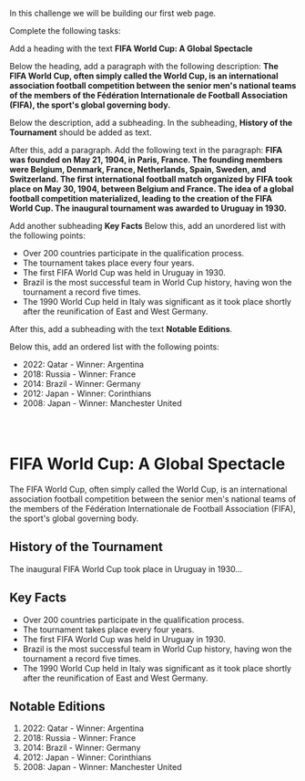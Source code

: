 In this challenge we will be building
our first web page.

Complete the following tasks:

Add a heading with the text
**FIFA World Cup: A Global Spectacle**

Below the heading, add a paragraph
with the following description:
**The FIFA World Cup, often simply called the World Cup, 
is an international association football competition 
between the senior men's national teams of the members 
of the Fédération Internationale de Football 
Association (FIFA), the sport's global governing body.**

Below the description, add a
subheading. In the subheading, 
**History of the Tournament** should 
be added as text.

After this, add a paragraph. 
Add the following text in the paragraph: **FIFA was founded on May 21, 1904, in Paris, France. The founding members were Belgium, Denmark, France, Netherlands, Spain, Sweden, and Switzerland. The first international football match organized by FIFA took place on May 30, 1904, between Belgium and France. The idea of a global football competition materialized, leading to the creation of the FIFA World Cup. The inaugural tournament was awarded to Uruguay in 1930.**

Add another subheading **Key Facts**
Below this, add an unordered list with
the following points:

- Over 200 countries participate in the qualification process.
- The tournament takes place every four years.
- The first FIFA World Cup was held in Uruguay in 1930.
- Brazil is the most successful team in World Cup history, having won the tournament a record five times.
- The 1990 World Cup held in Italy was significant as it took place shortly after the reunification of East and West Germany.

After this, add a subheading 
with the text **Notable Editions**.

Below this, add an ordered list with
the following points:
- 2022: Qatar - Winner: Argentina
- 2018: Russia - Winner: France
- 2014: Brazil - Winner: Germany
- 2012: Japan - Winner: Corinthians
- 2008: Japan - Winner: Manchester United

<codeblock language="html" type="exercise" testMode="fixedInput" showSolution="false">
<code>
<!-- Write code below this line -->
</code>
<solution>
<!-- Write code below this line -->

<h1>FIFA World Cup: A Global Spectacle</h1>

<p>
  The FIFA World Cup, often simply called the World Cup, is an international
  association football competition between the senior men's national teams of
  the members of the Fédération Internationale de Football Association (FIFA),
  the sport's global governing body.
</p>

<h2>History of the Tournament</h2>
<p>The inaugural FIFA World Cup took place in Uruguay in 1930...</p>

<h2>Key Facts</h2>
<ul>
  <li>Over 200 countries participate in the qualification process.</li>
  <li>The tournament takes place every four years.</li>
  <li>The first FIFA World Cup was held in Uruguay in 1930.</li>
  <li>Brazil is the most successful team in World Cup history, having won the tournament a record five times.</li>
  <li>The 1990 World Cup held in Italy was significant as it took place shortly after the reunification of East and West Germany.</li>
</ul>

<h2>Notable Editions</h2>
<ol>
  <li>2022: Qatar - Winner: Argentina</li>
  <li>2018: Russia - Winner: France</li>
  <li>2014: Brazil - Winner: Germany</li>
  <li>2012: Japan - Winner: Corinthians</li>
  <li>2008: Japan - Winner: Manchester United</li>
</ol>

</solution>
</codeblock>
